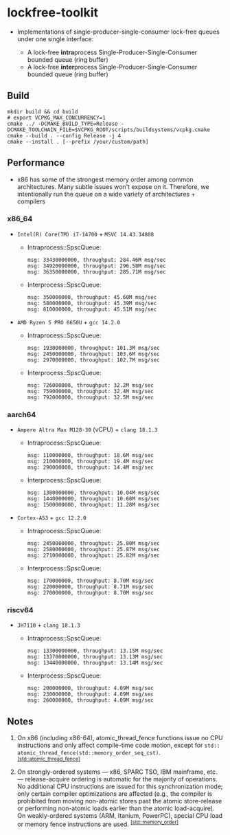 # lockfree-toolkit

- Implementations of single-producer-single-consumer lock-free queues under one
  single interface:

    - A lock-free **intra**process Single-Producer-Single-Consumer bounded
      queue (ring buffer)
    - A lock-free **inter**process Single-Producer-Single-Consumer bounded
      queue (ring buffer)

## Build

```
mkdir build && cd build 
# export VCPKG_MAX_CONCURRENCY=1
cmake ../ -DCMAKE_BUILD_TYPE=Release -DCMAKE_TOOLCHAIN_FILE=$VCPKG_ROOT/scripts/buildsystems/vcpkg.cmake
cmake --build . --config Release -j 4
cmake --install . [--prefix /your/custom/path]
```

## Performance

- x86 has some of the strongest memory order among common architectures. Many
  subtle issues won't expose on it. Therefore, we intentionally run the queue on
  a wide variety of architectures + compilers

### x86_64

- `Intel(R) Core(TM) i7-14700` + `MSVC 14.43.34808`
    - Intraprocess::SpscQueue:
      ```
      msg: 33430000000, throughput: 284.46M msg/sec
      msg: 34920000000, throughput: 296.58M msg/sec
      msg: 36350000000, throughput: 285.71M msg/sec
      ```

    - Interprocess::SpscQueue:
      ```
      msg: 350000000, throughput: 45.60M msg/sec
      msg: 580000000, throughput: 45.39M msg/sec
      msg: 810000000, throughput: 45.51M msg/sec
      ```

- `AMD Ryzen 5 PRO 6650U` + `gcc 14.2.0`
    - Intraprocess::SpscQueue:
      ```    
      msg: 1930000000, throughput: 101.3M msg/sec
      msg: 2450000000, throughput: 103.6M msg/sec
      msg: 2970000000, throughput: 102.7M msg/sec
      ```

    - Interprocess::SpscQueue:
      ```
      msg: 726000000, throughput: 32.2M msg/sec
      msg: 759000000, throughput: 32.4M msg/sec
      msg: 792000000, throughput: 32.5M msg/sec   
      ```

### aarch64

- `Ampere Altra Max M128-30` (vCPU) + `clang 18.1.3`

    - Intraprocess::SpscQueue:
      ```
      msg: 110000000, throughput: 18.6M msg/sec
      msg: 210000000, throughput: 19.4M msg/sec
      msg: 290000000, throughput: 14.4M msg/sec
      ```

    - Interprocess::SpscQueue:
      ```
      msg: 1380000000, throughput: 10.04M msg/sec
      msg: 1440000000, throughput: 10.68M msg/sec
      msg: 1500000000, throughput: 11.28M msg/sec
      ```

- `Cortex-A53` + `gcc 12.2.0`

    - Intraprocess::SpscQueue:
      ```
      msg: 2450000000, throughput: 25.80M msg/sec
      msg: 2580000000, throughput: 25.87M msg/sec
      msg: 2710000000, throughput: 25.82M msg/sec
      ```

    - Interprocess::SpscQueue:
      ```
      msg: 170000000, throughput: 8.70M msg/sec
      msg: 220000000, throughput: 8.71M msg/sec
      msg: 270000000, throughput: 8.70M msg/sec
      ```

### riscv64

- `JH7110` + `clang 18.1.3`

    - Intraprocess::SpscQueue:
      ```
      msg: 13300000000, throughput: 13.15M msg/sec
      msg: 13370000000, throughput: 13.13M msg/sec
      msg: 13440000000, throughput: 13.14M msg/sec
      ```

    - Interprocess::SpscQueue:
      ```
      msg: 200000000, throughput: 4.09M msg/sec
      msg: 230000000, throughput: 4.09M msg/sec
      msg: 260000000, throughput: 4.09M msg/sec
      ```

## Notes

1. On x86 (including x86-64), atomic_thread_fence functions issue no CPU
   instructions and only affect compile-time code motion, except for `std::
   atomic_thread_fence(std::memory_order_seq_cst)`. <sup>[[std::atomic_thread_fence]](https://en.cppreference.com/w/cpp/atomic/atomic_thread_fence)</sup>

2. On strongly-ordered systems — x86, SPARC TSO, IBM mainframe, etc. —
   release-acquire ordering is automatic for the majority of operations. No
   additional CPU instructions are issued for this synchronization mode; only
   certain compiler optimizations are affected (e.g., the compiler is prohibited
   from moving non-atomic stores past the atomic store-release or performing
   non-atomic loads earlier than the atomic load-acquire). On weakly-ordered
   systems (ARM, Itanium, PowerPC), special CPU load or memory fence
   instructions are
   used. <sup>[[std::memory_order]](https://en.cppreference.com/w/cpp/atomic/memory_order#Release-Acquire_ordering)</sup>